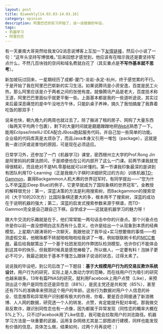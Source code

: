 ```yaml
---
layout: post
title: Biweekly[14.03.03-14.03.16]
category: opinion
description: 阿里巴巴的实习开始了，谈一谈我做的毕设。
tags:
- 机器学习
- 阿里巴巴
---
```


有一天姜南大哥突然给我发QQ消息说博客上互加一下[友情链接](http://www.slyar.com/blog/)，然后小小说了一句：“这年头坚持写博很难。”后来回想才感觉到，他应该有在暗示我还是要坚持写点什么，不然几百块钱的空间和域名费就白花了（其实重点是**不写作基本就不思考**）。

新加坡玩过回来，一星期经历了成都-厦门-龙岩-永定-杭州，终于感觉累的不行。于是开始了我在阿里巴巴崭新的实习生活。如果说腾讯是小资安逸，百度是民工火热，那么阿里应该是介于两者之间的张弛有度。就像腾讯产品是老大，百度技术称王道，阿里巴巴里面似乎就更平衡一些。上面基本都是我的一些道听途说，其实过来后最深恶痛觉的是中午没地方午休，只能趴桌子养神，搞久了我怕搞废了我靠着吃饭的那双手！

说来也快，朝九晚九的两周也就过去了。除了搬进了租的房子、网购了大量东西（每两天平均两个包裹），剩下的大量时间就是磨磨蹭蹭地把[WebX](http://openwebx.org/)熟悉了一下。能用Eclipse/IntelliJ IDEA配合JBoss跑起服务代码，并自己加一些简单的功能。企业级的代码库真是太烦杂了，而且Java本身又引用一堆包（package），这就是我一直讨厌或说害怕的原因，可是现在必须适应。

日常学习外，还参加了一门《机器学习》课堂，密西根州立大学的Prof.Rong Jin是阿里妈妈的算法顾问，于是顺便也在公司内部开了这么一门课。前两节课我就觉得很精彩，而且绝对不是ML零基础就可以听懂的。第一节课我印象最深的是讲到有团队利用TD-Learning（正是我做六子棋时详细研究过的方向）训练机器[TD-Gammon](http://en.wikipedia.org/wiki/TD-Gammon)，赢得Backgammon人机大赛的世界冠军时，有同学提出——“您为什么不举[深蓝](http://en.wikipedia.org/wiki/Deep_Blue_(chess_computer))(Deep Blue)的例子，它更早就成为了国际象棋的世界冠军”。金教授的解释很充分：第一，深蓝决策的方法是利用搜索树，而Backgammon的搜索空间（大于10的20次方）比国际象棋还要大的多，根本用不了搜索树，深蓝的成功在于说明机器的强大；第二，深蓝的启发式搜索参数来源于棋谱，而TD-Gammon完全是自己跟自己下棋，自学成才——这就是机器学习的魅力呀！

跟大牛交流的乐趣就是在于，他们常常能一两句话击中你的兴奋点。那个兴奋点也许是你以前一直没想明白这东西有什么意义，也许是给出一个从现象到本质的经典模型。上星期六跟涛哥的一次聊天，我跟他说了我毕设+实习想要做的事情——检测虚假交易，他眼珠都不转就啪啦啪啦给我讲了一堆，例如银联刷卡机的[MCC套用](http://www.taobao.com/go/act/315/data15.php?spm=0.0.0.0.vWwzxa)，最后给我献策出了一个基于社团发现的作弊团队检测模型。也许你们不能体会到这其中的快乐，但我那时候真是感觉棒极了。所以做人，一定要有料！泡妹子更必不可少，我最近就处于基本不懂怎么跟妹子说话的状态，过得太素了。

说说我的毕设吧，到公司后改了一下题目：**基于大规模用户行为的交易反欺诈系统设计**。用户行为的研究，实际上是人类动力学的范畴，而在线用户行为吸引的研究也越来越多。13年有篇PNAS的研究，就利用Facebook上用户点赞（Like），来预测出这个用户是同性恋还是异性恋（88%），是民主党还是共和党（85%），甚至还有75%的准确率来预测这个用户的年龄。这些行为数据对用户个人信息的补全、信息推荐和异常用户识别都有极大的作用，你看，要是百合网接通了新浪微博、人人网的数据，研究透一个人的转发、点赞，肯定能提升配对率呢。那我做交易反欺诈，跟识别同性恋也有一点像，因为都属于异常发现（同性恋的概率大概在5%上下）。只不过Facebook用了Like信息，我可能会拉取用户的浏览路径。机器学习方法是一块重要的武器，运用复杂网络尤其是二部图进行建模，同样也能发现有价值的信息。具体怎么做，结果如何，过两个月再说吧：）
